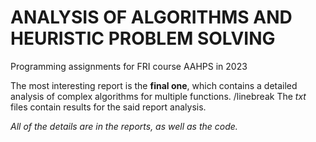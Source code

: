 # ANALYSIS OF ALGORITHMS AND HEURISTIC PROBLEM SOLVING

Programming assignments for FRI course AAHPS in 2023 

The most interesting report is the **final one**, which contains a detailed analysis of complex algorithms for multiple functions.
/linebreak The *txt* files contain results for the said report analysis.

*All of the details are in the reports, as well as the code.*
